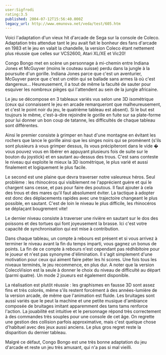 ```yaml
---
user:Sigfrodi
rating:3.5
published: 2004-07-12T15:56:40.000Z
legacy_url: http://www.emunova.net/veda/test/605.htm
---
```

Voici l'adaptation d'un vieux hit d'arcade de Sega sur la console de Coleco. Adaptation très attendue tant le jeu avait fait le bonheur des fans d'arcade en 1983 et le jeu en valait la chandelle, la version Coleco étant nettement plus réussie que celles sur VCS2600, Atari XL/XE et Vic20!  

  

Congo Bongo met en scène un personnage à mi-chemin entre Indiana Jones et McGuyver (moins le couteau suisse) perdu dans la jungle à la poursuite d'un gorille. Indiana Jones parce que c'est un aventurier, McGuyver parce que c'est un crétin qui se ballade sans armes là où c'est dangereux... Heureusement, il a tout de même la faculté de sauter pour esquiver les nombreux pièges qui l'attendent au sein de la jungle africaine.  

  

Le jeu se décompose en 3 tableaux variés vus selon une 3D isométrique (ceux qui connaissent le jeu en arcade remarqueront que malheureusement, et c'est le point noir du jeu, le quatrième tableau est absent). Si le but est toujours le même, c'est-à-dire rejoindre le gorille en fuite sur sa plate-forme pour lui donner un bon coup de tatanne, les difficultés de chaque tableau sont différentes.  

  

Ainsi le premier consiste à grimper en haut d'une montagne en évitant les rochers que lance le gorille ainsi que les singes noirs qui se promènent (s'ils sont plusieurs à vous grimper dessus, ils vous précipiteront dans le vide � vous pouvez vous en libérer en appuyant plusieurs fois de suite sur le bouton du joystick) et en sautant au-dessus des trous. C'est sans conteste le niveau qui exploite le mieux la 3D isométrique, le plus varié et aussi finalement et logiquement le plus facile.  

  

Le second est une plaine que devra traverser notre valeureux héros. Seul problème : les rhinocéros qui visiblement ne l'apprécient guère et qui le chargent sans cesse, et pas pour faire des poutous. Il faut ajouter à cela des trous et des mares qu'il faut absolument éviter. La tactique à adopter est donc des déplacements rapides avec une trajectoire changeant le plus possible, en sautant. C'est de loin le niveau le plus difficile, les rhinocéros se déplaçant bougrement vite!  

  

Le dernier niveau consiste à traverser une rivière en sautant sur le dos des poissons et des tortues qui font joyeusement la brasse. Ici c'est votre capacité de synchronisation qui est mise à contribution.  

  

Dans chaque tableau, un compte à rebours est présent et si vous arrivez à terminer le niveau avant la fin du temps imparti, vous gagnez un bonus de points. La fin de ce compte à rebours n'est cependant pas rédhibitoire pour le joueur et n'est pas synonyme d'élimination. Il s'agit simplement d'une motivation pour ceux qui aiment faire péter les hi scores. Une fois tous les niveaux terminés, le jeu recommence, en plus dur. A noter que la version ColecoVision est la seule à donner le choix du niveau de difficulté au départ (parmi quatre). Un mode 2 joueurs est également disponible.  

  

La réalisation est plutôt réussie : les graphismes en fausse 3D sont assez fins et très colorés, même s'ils restent forcément à des années-lumière de la version arcade, de même que l'animation est fluide. Les bruitages sont aussi variés que le peut la machine et une petite musique d'ambiance composée de bruitages imitant apparemment des tams tams renforce l'action. La jouabilité est intuitive et le personnage répond très correctement à des commandes très souples pour une console de cet âge. On regrette une gestion des collision parfois approximative, mais c'est quelque chose d'habituel avec des jeux aussi anciens. Le plus gros regret reste la disparition du dernier tableau.  

  

Malgré ce défaut, Congo Bongo est une très bonne adaptation du jeu d'arcade et reste un jeu très amusant, qui n'a pas si mal vieilli.